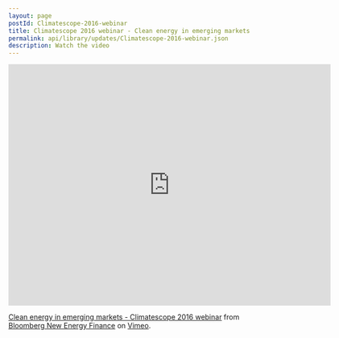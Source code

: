 ```yaml
---
layout: page
postId: Climatescope-2016-webinar
title: Climatescope 2016 webinar - Clean energy in emerging markets
permalink: api/library/updates/Climatescope-2016-webinar.json
description: Watch the video
---
```


<iframe src="https://player.vimeo.com/video/196558571?title=0&byline=0&portrait=0" width="640" height="480" frameborder="0" webkitallowfullscreen mozallowfullscreen allowfullscreen></iframe>
<p><a href="https://vimeo.com/196558571">Clean energy in emerging markets - Climatescope 2016 webinar</a> from <a href="https://vimeo.com/user28754802">Bloomberg New Energy Finance</a> on <a href="https://vimeo.com">Vimeo</a>.</p>
 
